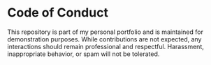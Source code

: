 # Code of Conduct

This repository is part of my personal portfolio and is maintained for demonstration purposes. While contributions are not expected, any interactions should remain professional and respectful. Harassment, inappropriate behavior, or spam will not be tolerated.
